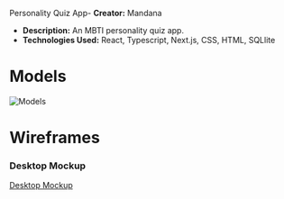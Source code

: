 Personality Quiz App- **Creator:** Mandana
- **Description:** An MBTI personality quiz app. 
- **Technologies Used:** React, Typescript, Next.js, CSS, HTML, SQLlite

# Models

![Models]()

# Wireframes

### Desktop Mockup

[Desktop Mockup](https://imgur.com/a/7PPE2kO)
